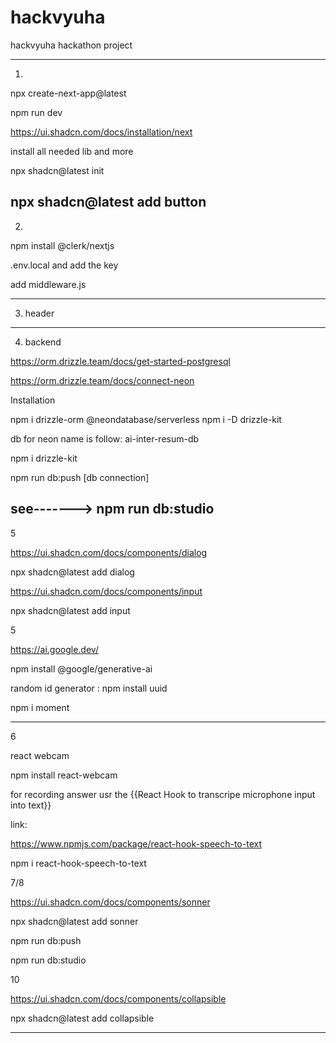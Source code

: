 # hackvyuha
hackvyuha hackathon project

--------------------------------------------------
1.

npx create-next-app@latest

npm run dev

https://ui.shadcn.com/docs/installation/next

install all needed lib and more

npx shadcn@latest init

npx shadcn@latest add button
--------------------------------------------------
2.

npm install @clerk/nextjs

.env.local and add the key

add middleware.js

--------------------------------------------------
3. header



--------------------------------------------------
4. backend

https://orm.drizzle.team/docs/get-started-postgresql

https://orm.drizzle.team/docs/connect-neon

Installation

npm i drizzle-orm @neondatabase/serverless
npm i -D drizzle-kit

db for neon name is follow:
ai-inter-resum-db

npm i drizzle-kit	

npm run db:push  [db connection]

see-------> npm run db:studio
--------------------------------------------------

5

https://ui.shadcn.com/docs/components/dialog

npx shadcn@latest add dialog

https://ui.shadcn.com/docs/components/input

npx shadcn@latest add input

5

https://ai.google.dev/

npm install @google/generative-ai

random id generator : npm install uuid

npm i moment

--------------------------------------------------
6 


react webcam

npm install react-webcam

for recording answer usr the {{React Hook to transcripe microphone input into text}}

link:

https://www.npmjs.com/package/react-hook-speech-to-text

npm i react-hook-speech-to-text


7/8

https://ui.shadcn.com/docs/components/sonner

npx shadcn@latest add sonner


npm run db:push

npm run db:studio

10

https://ui.shadcn.com/docs/components/collapsible

npx shadcn@latest add collapsible

--------------------------------------------------
